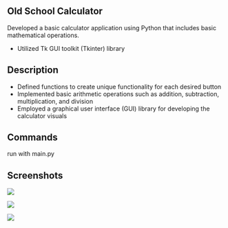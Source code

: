 ## Old School Calculator
Developed a basic calculator application using Python that includes basic mathematical operations.
- Utilized Tk GUI toolkit (Tkinter) library

## Description
- Defined functions to create unique functionality for each desired button
- Implemented basic arithmetic operations such as addition, subtraction, multiplication, and division
- Employed a graphical user interface (GUI) library for developing the calculator visuals

## Commands
run with main.py

## Screenshots

<p align="left">
  <img src="https://github.com/zohairahmedd/Calculator/assets/151594538/0fc07b69-e7a9-4593-b351-af28a6482be0"/>
</p>

<p align="left">
  <img src="https://github.com/zohairahmedd/Calculator/assets/151594538/d2ae1a4e-327a-4e31-8d31-697edd29d398"/>
</p>

<p align="left">
  <img src="https://github.com/zohairahmedd/Calculator/assets/151594538/851d7655-8dbb-4525-9166-81ff8fab30fa"/>
</p>
